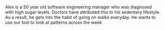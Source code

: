 Alex is a 50 year old software engineering manager who was diagnosed with high sugar levels. Doctors have attributed this to his sedentary lifestyle. As a result, he gets into the habit of going on walks everyday. He wants to use our tool to look at patterns across the week